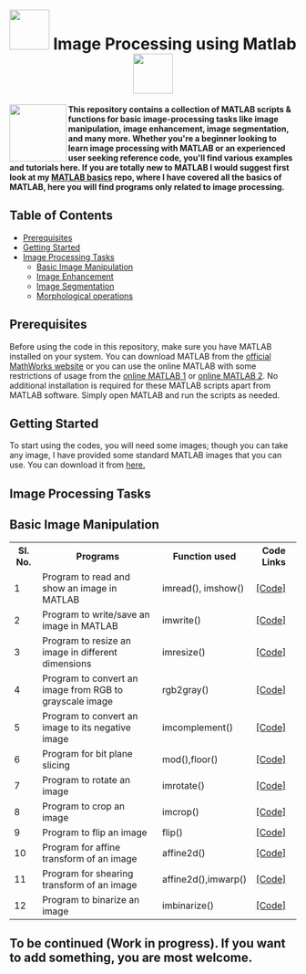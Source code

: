   <h1 align="center"> <img src="https://github.com/santoshpanda1995/Image-Processing-using-Matlab/blob/main/Images/giphy.gif" width="70px"> Image Processing using Matlab <img src="https://github.com/santoshpanda1995/Image-Processing-using-Matlab/blob/main/Images/giphy.gif" width="70px"> </h1>
<img align="left" src="https://github.com/santoshpanda1995/Image-Processing-using-Matlab/blob/main/Images/Lenna.png" width="100px">

**This repository contains a collection of MATLAB scripts & functions for basic image-processing tasks like image manipulation, image enhancement, image segmentation, and many more. Whether you're a beginner looking to learn image processing with MATLAB or an experienced user seeking reference code, you'll find various examples and tutorials here. If you are totally new to MATLAB I would suggest first look at my [MATLAB basics](https://github.com/santoshpanda1995/MATLAB-for-all) repo, where I have covered all the basics of MATLAB, here you will find programs only related to image processing.**
<br>
## Table of Contents

- [Prerequisites](#Prerequisites)
- [Getting Started](#getting-started)
- [Image Processing Tasks](#image-processing-tasks)
  * [Basic Image Manipulation](#basic-image-manipulation)
  * [Image Enhancement](#image-enhancement)
  * [Image Segmentation](#image-segmentation)
  * [Morphological operations](#morphological)

## Prerequisites
Before using the code in this repository, make sure you have MATLAB installed on your system. You can download MATLAB from the [official MathWorks website](https://www.mathworks.com/) or you can use the online MATLAB with some restrictions of usage from the [online MATLAB 1](https://matlab.mathworks.com/) or [online MATLAB 2](https://in.mathworks.com/products/matlab-online.html).
No additional installation is required for these MATLAB scripts apart from MATLAB software. Simply open MATLAB and run the scripts as needed.

## Getting Started
To start using the codes, you will need some images; though you can take any image, I have provided some standard MATLAB images that you can use. You can download it from [here.](https://github.com/santoshpanda1995/Image-Processing-using-Matlab/tree/main/Images)

## Image Processing Tasks
## Basic Image Manipulation


<!-- commented lines
<ol>
  <li> <a href="https://github.com/santoshpanda1995/Image-Processing-using-Matlab/blob/main/Basic-Manipulation/read-and-show.m">Program to read and show an image in MATLAB</a> </li>
  <li><a href="https://github.com/santoshpanda1995/Image-Processing-using-Matlab/blob/main/Basic-Manipulation/image-resize.m">Program to resize an image in different dimensions</a></li>
  <li><a href="https://github.com/santoshpanda1995/Image-Processing-using-Matlab/blob/main/Basic-Manipulation/rgb2gray.m">Program to convert an image from RGB to grayscale image</a></li>
  <li><a href="https://github.com/santoshpanda1995/Image-Processing-using-Matlab/blob/main/Basic-Manipulation/negative.m">Program to convert an image to its negative image</a></li>
</ol>
-->


<table>
  <tr>
    <th>Sl. No.</th>
    <th>Programs</th>
    <th>Function used</th>
    <th>Code Links</th>
  </tr>
  
  <tr>
    <td>1</td>
    <td>Program to read and show an image in MATLAB</td>
    <td>imread(), imshow()</td>
    <td><a href="https://github.com/santoshpanda1995/Image-Processing-using-Matlab/blob/main/Basic-Manipulation/read-and-show.m">[Code]</a></td>
  </tr>

  <tr>
    <td>2</td>
    <td>Program to write/save an image in MATLAB</td>
    <td>imwrite()</td>
    <td><a href="https://github.com/santoshpanda1995/Image-Processing-using-Matlab/blob/main/Basic-Manipulation/imagewrite.m">[Code]</a></td>
  </tr>
  
  <tr>
    <td>3</td>
    <td>Program to resize an image in different dimensions</td>
    <td>imresize()</td>
    <td><a href="https://github.com/santoshpanda1995/Image-Processing-using-Matlab/blob/main/Basic-Manipulation/image-resize.m">[Code]</a></td>
  </tr>
  
  <tr>
    <td>4</td>
    <td>Program to convert an image from RGB to grayscale image</td>
    <td>rgb2gray()</td>
    <td><a href="https://github.com/santoshpanda1995/Image-Processing-using-Matlab/blob/main/Basic-Manipulation/rgb2gray.m">[Code]</a></td>
  </tr>
  
   <tr>
    <td>5</td>
    <td>Program to convert an image to its negative image</td>
    <td>imcomplement()</td>
    <td><a href="https://github.com/santoshpanda1995/Image-Processing-using-Matlab/blob/main/Basic-Manipulation/negative.m">[Code]</a></td>
  </tr>

  <tr>
    <td>6</td>
    <td>Program for bit plane slicing</td>
    <td>mod(),floor()</td>
    <td><a href="https://github.com/santoshpanda1995/Image-Processing-using-Matlab/blob/main/Basic-Manipulation/bitplaneslicing.m">[Code]</a></td>
  </tr>

  <tr>
    <td>7</td>
    <td>Program to rotate an image</td>
    <td>imrotate()</td>
    <td><a href="https://github.com/santoshpanda1995/Image-Processing-using-Matlab/blob/main/Basic-Manipulation/rotateimage.m">[Code]</a></td>
  </tr>

  <tr>
    <td>8</td>
    <td>Program to crop an image</td>
    <td>imcrop()</td>
    <td><a href="https://github.com/santoshpanda1995/Image-Processing-using-Matlab/blob/main/Basic-Manipulation/image_crop.m">[Code]</a></td>
  </tr>

  <tr>
    <td>9</td>
    <td>Program to flip an image</td>
    <td>flip()</td>
    <td><a href="https://github.com/santoshpanda1995/Image-Processing-using-Matlab/blob/main/Basic-Manipulation/flip.m">[Code]</a></td>
  </tr>

  <tr>
    <td>10</td>
    <td>Program for affine transform of an image</td>
    <td>affine2d()</td>
    <td><a href="https://github.com/santoshpanda1995/Image-Processing-using-Matlab/blob/main/Basic-Manipulation/affine_transform.m">[Code]</a></td>
  </tr>

  <tr>
    <td>11</td>
    <td>Program for shearing transform of an image</td>
    <td>affine2d(),imwarp()</td>
    <td><a href="https://github.com/santoshpanda1995/Image-Processing-using-Matlab/blob/main/Basic-Manipulation/shearing_transform.m">[Code]</a></td>
  </tr>

  <tr>
    <td>12</td>
    <td>Program to binarize an image</td>
    <td>imbinarize()</td>
    <td><a href="https://github.com/santoshpanda1995/Image-Processing-using-Matlab/blob/main/Basic-Manipulation/binarize.m">[Code]</a></td>
  </tr>




  
</table>

## To be continued (Work in progress). If you want to add something, you are most welcome.

